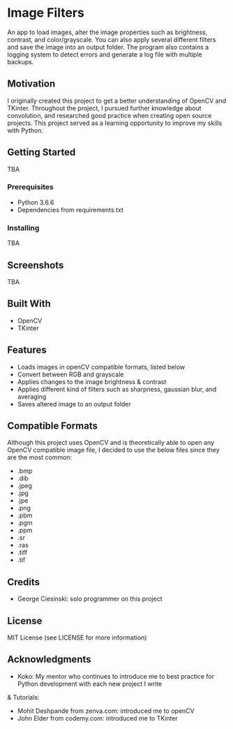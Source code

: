 # Image Filters

An app to load images, alter the image properties such as brightness, contrast, and color/grayscale. You can also apply several different filters and save the image into an output folder. The program also contains a logging system to detect errors and generate a log file with multiple backups. 

## Motivation

I originally created this project to get a better understanding of OpenCV and TKinter. Throughout the project, I pursued further knowledge about convolution, and researched good practice when creating open source projects. This project served as a learning opportunity to improve my skills with Python. 

## Getting Started

TBA

### Prerequisites

- Python 3.6.6
- Dependencies from requirements.txt

### Installing

TBA

## Screenshots

TBA

## Built With

- OpenCV
- TKinter

## Features

- Loads images in openCV compatible formats, listed below
- Convert between RGB and grayscale
- Applies changes to the image brightness & contrast
- Applies different kind of filters such as sharpness, gaussian blur, and averaging
- Saves altered image to an output folder

## Compatible Formats

Although this project uses OpenCV and is theoretically able to open any OpenCV compatible image file, I decided to use the below files since they are the most common: 

- .bmp
- .dib
- .jpeg
- .jpg
- .jpe
- .png
- .pbm
- .pgm
- .ppm
- .sr
- .ras
- .tiff
- .tif

## Credits

- George Ciesinski: solo programmer on this project


## License

MIT License (see LICENSE for more information)

## Acknowledgments

- Koko: My mentor who continues to introduce me to best practice for Python development with each new project I write

& Tutorials: 

- Mohit Deshpande from zenva.com: introduced me to openCV
- John Elder from codemy.com: introduced me to TKinter
